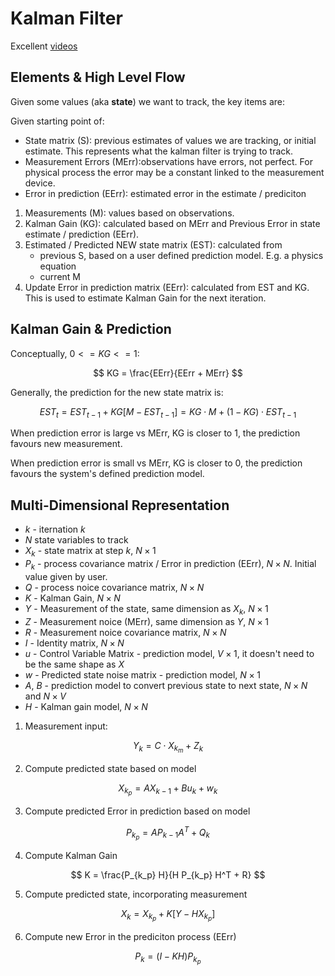 # Kalman Filter

Excellent [videos](https://www.youtube.com/playlist?list=PLX2gX-ftPVXU3oUFNATxGXY90AULiqnWT)

## Elements & High Level Flow

Given some values (aka **state**) we want to track, the key items are:

Given starting point of:

- State matrix (S): previous estimates of values we are tracking, or initial estimate.
  This represents what the kalman filter is trying to track.
- Measurement Errors (MErr):observations have errors, not perfect. For physical process
  the error may be a constant linked to the measurement device.
- Error in prediction (EErr): estimated error in the estimate / prediciton

1. Measurements (M): values based on observations.
2. Kalman Gain (KG): calculated based on MErr and Previous Error in state estimate
   / prediction (EErr).
3. Estimated / Predicted NEW state matrix (EST): calculated from
   - previous S, based on a user defined prediction model. E.g. a physics equation
   - current M
4. Update Error in prediction matrix (EErr): calculated from EST and KG.
   This is used to estimate Kalman Gain for the next iteration.

## Kalman Gain & Prediction

Conceptually, $0 <= KG <= 1$:

$$ KG = \frac{EErr}{EErr + MErr} $$

Generally, the prediction for the new state matrix is:

$$ EST_t = EST_{t-1} + KG [M - EST_{t-1}] = KG \cdot M + (1 - KG) \cdot EST_{t-1} $$

When prediction error is large vs MErr, KG is closer to 1, the prediction favours
new measurement.

When prediction error is small vs MErr, KG is closer to 0, the prediction favours
the system's defined prediction model.

## Multi-Dimensional Representation

- $k$ - iternation $k$
- $N$ state variables to track
- $X_k$ - state matrix at step $k$, $N \times 1$
- $P_k$ - process covariance matrix / Error in prediction (EErr), $N \times N$.
  Initial value given by user.
- $Q$ - process noice covariance matrix, $N \times N$
- $K$ - Kalman Gain, $N \times N$
- $Y$ - Measurement of the state, same dimension as $X_k$, $N \times 1$
- $Z$ - Measurement noice (MErr), same dimension as $Y$, $N \times 1$
- $R$ - Measurement noice covariance matrix, $N \times N$
- $I$ - Identity matrix, $N \times N$
- $u$ - Control Variable Matrix - prediction model, $V \times 1$, it doesn't
  need to be the same shape as $X$
- $w$ - Predicted state noise matrix - prediction model, $N \times 1$
- $A$, $B$ - prediction model to convert previous state to next state, $N \times N$ and $N \times V$
- $H$ - Kalman gain model, $N \times N$

1. Measurement input:

$$ Y_k = C \cdot X_{k_m} + Z_k $$

2. Compute predicted state based on model

$$ X_{k_p} = A X_{k-1} + B u_{k} + w_k $$

3. Compute predicted Error in prediction based on model

$$ P_{k_p} = A P_{k-1} A^T + Q_k $$

4. Compute Kalman Gain

$$ K = \frac{P_{k_p} H}{H P_{k_p} H^T + R} $$

5. Compute predicted state, incorporating measurement

$$ X_k = X_{k_p} + K[Y - H X_{k_p}] $$

6. Compute new Error in the prediciton process (EErr)

$$ P_k = (I - KH) P_{k_p} $$
